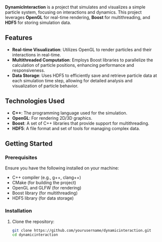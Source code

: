 

**DynamicInteraction** is a project that simulates and visualizes a simple particle system, focusing on interactions and dynamics. This project leverages **OpenGL** for real-time rendering, **Boost** for multithreading, and **HDF5** for storing simulation data. 

## Features

- **Real-time Visualization**: Utilizes OpenGL to render particles and their interactions in real-time.
- **Multithreaded Computation**: Employs Boost libraries to parallelize the calculation of particle positions, enhancing performance and responsiveness.
- **Data Storage**: Uses HDF5 to efficiently save and retrieve particle data at each simulation time step, allowing for detailed analysis and visualization of particle behavior.

## Technologies Used

- **C++**: The programming language used for the simulation.
- **OpenGL**: For rendering 2D/3D graphics.
- **Boost**: A set of C++ libraries that provide support for multithreading.
- **HDF5**: A file format and set of tools for managing complex data.

## Getting Started

### Prerequisites

Ensure you have the following installed on your machine:

- C++ compiler (e.g., g++, clang++)
- CMake (for building the project)
- OpenGL and GLFW (for rendering)
- Boost library (for multithreading)
- HDF5 library (for data storage)

### Installation

1. Clone the repository:

   ```bash
   git clone https://github.com/yourusername/dynamicinteraction.git
   cd dynamicinteraction

